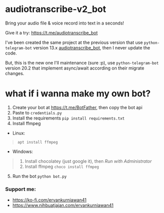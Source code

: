 # audiotranscribe-v2_bot
Bring your audio file &amp; voice record into text in a seconds!

Give it a try: https://t.me/audiotranscribe_bot

I've been created the same project at the previous version that use `python-telegram-bot` version 13.x [audiotranscribe_bot](https://github.com/karvanpy/AudioTranscribe_bot/), then I never update the code.

But, this is the new one I'll maintenance (sure :p), use `python-telegram-bot` version 20.2 that implement async/await according on their migrate changes.

# what if i wanna make my own bot?
1) Create your bot at https://t.me/BotFather, then copy the bot api
2) Paste to `credentials.py`
3) Install the requirements `pip install requirements.txt`
4) Install ffmpeg
 - Linux: 
 > `apt install ffmpeg`
 - Windows: 
> 1. Install chocolatey (just google it), then *Run with Administrator*
> 2. Install ffmpeg `choco install ffmpeg`
5) Run the bot `python bot.py`

### Support me:
- https://ko-fi.com/ervankurniawan41
- https://www.nihbuatjajan.com/ervankurniawan41
